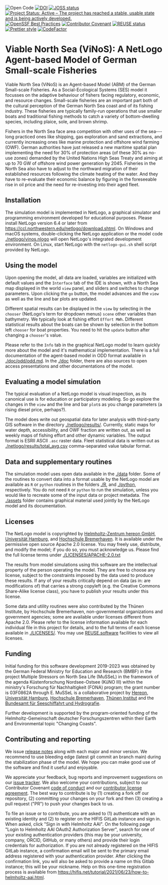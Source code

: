 <!--
SPDX-FileContributor: Carsten Lemmen <carsten.lemmen@hereon.de>
SPDX-FileCopyrightText: 2022-2024 Helmholtz-Zentrum hereon GmbH
SPDX-License-Identifier: CC0-1.0
-->

![Open Code](https://img.shields.io/badge/_%3C%2F%3E-open_code-92c02e?logo=gnometerminal&logoColor=lightblue&link=https://www.comses.net/resources/open-code-badge/)
[![DOI](https://zenodo.org/badge/DOI/10.5281/zenodo.8430014.svg)](https://doi.org/10.5281/zenodo.8430014)
[![JOSS status](https://joss.theoj.org/papers/84a737c77c6d676d0aefbcef8974b138/status.svg)](https://joss.theoj.org/papers/84a737c77c6d676d0aefbcef8974b138)
[![Project Status: Active – The project has reached a stable, usable state and is being actively developed.](https://www.repostatus.org/badges/latest/active.svg)](https://www.repostatus.org/#active)
[![OpenSSF Best Practices](https://bestpractices.coreinfrastructure.org/projects/7240/badge)](https://bestpractices.coreinfrastructure.org/projects/7240)
[![Contributor Covenant](https://img.shields.io/badge/Contributor%20Covenant-2.1-4baaaa.svg)](./doc/contributing/code_of_conduct.md)
[![REUSE status](https://api.reuse.software/badge/github.com/fsfe/reuse-tool)](https://api.reuse.software/info/codebase.helmholtz.cloud/mussel/netlogo-northsea-species)
[![Prettier style](https://img.shields.io/badge/code_style-prettier-ff69b4.svg?style=flat-square)](https://github.com/prettier/prettier)
[![CodeFactor](https://www.codefactor.io/repository/github/platipodium/vinos/badge)](https://www.codefactor.io/repository/github/platipodium/vinos)

<!--  [![Pipeline](https://codebase.helmholtz.cloud/mussel/netlogo-northsea-species/badges/main/pipeline.svg)](https://codebase.helmholtz.cloud/mussel/netlogo-northsea-species/-/pipelines) -->

# Viable North Sea (ViNoS): A NetLogo Agent-based Model of German Small-scale Fisheries

Viable North Sea (ViNoS) is an Agent-based Model (ABM) of the German Small-scale Fisheries. As a Social-Ecological Systems (SES) model it focusses on the adaptive behaviour of fishers facing regulatory, economic, and resource changes. Small-scale fisheries are an important part both of the cultural perception of the German North Sea coast and of its fishing industry. These fisheries are typically family-run operations that use smaller boats and traditional fishing methods to catch a variety of bottom-dwelling species, including plaice, sole, and brown shrimp.

Fishers in the North Sea face area competition with other uses of the sea---long practiced ones like shipping, gas exploration and sand extractions, and currently increasing ones like marine protection and offshore wind farming (OWF). German authorities have just released a new maritime spatial plan implementing the need for 30% of protection areas (of these 30% as no-use zones) demanded by the United Nations High Seas Treaty and aiming at up to 70 GW of offshore wind power generation by 2045. Fisheries in the North Sea also have to adjust to the northward migration of their established resources following the climate heating of the water. And they have to re-evaluate their economic balance by figuring in the foreseeable rise in oil price and the need for re-investing into their aged fleet.

## Installation

The simulation model is implemented in NetLogo, a graphical simulator and programming environment developed for educational purposes. Please install NetLogo version 6.4 or later from https://ccl.northwestern.edu/netlogo/download.shtml. On
Windows and macOS systems, double-clicking the NetLogo application or the model code [./netlogo/vinos.nlogo](./netlogo/vinos.nlogo) will open NetLogo's integrated development environment. On Linux, start NetLogo with the `netlogo-gui.sh` shell script provided by NetLogo.

## Using the model

Upon opening the model, all data are loaded, variables are initialized with default values and the `Interface` tab of the IDE is shown, with a North Sea map displayed in the world `view` panel, and sliders and switches to change parameters. Upon clicking the `go` button, the model advances and the `view` as well as the line and bar plots are updated.

Different spatial results can be displayed in the `view` by selecting in the `chooser` (NetLogo's term for dropdown menus) `scene` other variables than bathymetry. We typically look at fishing effort `Effort MWh`. Different statistical results about the boats can be shown by selection in the bottom left `chooser` for boat properties. You need to hit the `update` button after changing a `chooser`'s value.

Please refer to the `Info` tab in the graphical NetLogo model to learn quickly more about the model and it's mathematical implementation. There is a full documentation of the agent-based model in ODD format available in [./doc/odd/odd.md](./doc/odd/odd.md). In the [./doc](./doc) folder, there are also sources to open access presentations and other documentations of the model.

## Evaluating a model simulation

The typical evaluation of a NetLogo model is visual inspection, as its canonical use is for education or participatory modeling. So go explore the changes in the `view` and the line and bar `plot`s as you change parameters (a rising diesel price, perhaps?).

The model does write out geospatial data for later analysis with third-party GIS software in the directory [./netlogo/results/](./netlogo/results/). Currently, static maps for water depth, accessibility, and OWF fraction are written out, as well as weekly maps of fishing effort and other dynamic variables. The output format is ESRII ASCII `.asc` raster data. Fleet statistical data is written out as [./netlogo/results/total_avg.csv](./netlogo/results/total_avg.csv) comma-separated value tabular format.

## Data and supplementary routines

The simulation model uses open data available in the [./data](./data) folder. Some of the routines to convert data into a format usable by the NetLogo model are available as `R` or `python` routines in the folders [./R](./R), and [./python](./python), respectively. You do not need `R` or `python` to run the simulation, unless you would like to recreate some of the input data or project metadata. The [./assets](./assets) folder contains graphical material used jointly by the NetLogo model and its documentation.

## Licenses

The NetLogo model is copyrighted by [Helmholtz-Zentrum hereon GmbH](https://www.hereon.de), [Universität Hamburg](https://www.uni-hamburg.de), and [Hochschule Bremerhaven](https://www.hs-bremerhaven.de). It is available under
the permissive open source Apache 2.0 license. You may freely use, distribute, and modify the model; if you
do so, you must acknowledge us. Please find the full license terms under [./LICENSES/APACHE-2.0.txt](./LICENSES/APACHE-2.0.txt)

The results from model simulations using this software are the intellectual property of the person operating the model. They are free to choose any license, subject to the constraints imposed by the data used to produce these results. If any of your results critically depend on data (as in: are modifications of) that carries a strong copyleft (e.g. the Creative Commons Share-Alike license class), you have to publish your results under this license.

Some data and utility routines were also contributed by the Thünen Institute, by Hochschule Bremerhaven, non-governmental organizations and government agencies; some are available under licenses different from Apache 2.0. Please refer to the license information available for each individual file in this project for details, and to the full terms of each license available in [./LICENSES/](./LICENSES).
You may use [REUSE.software](https://reuse.software) facilities to view all licenses.

## Funding

Initial funding for this software development 2019-2023 was obtained by the German Federal Ministry for Education and Research (BMBF) in the project Multiple Stressors on North Sea Life (MuSSeL) in the framework of the agenda Küstenforschung Nordsee-Ostsee (KüNO III) within the ministry's Forschung für Nachhaltigkeit (FONA) program; the grant number is 03F0862A through E. MuSSeL is a collaborative project by [Hereon](https://ror.org/03qjp1d79), [Universität Hamburg](https://ror.org/00g30e956), [Hochschule Bremerhaven](https://ror.org/001yqrb02), [Thünen Institut](https://ror.org/00mr84n67) and the [Bundesamt für Seeschiffahrt und Hydrografie](https://ror.org/03ycvrj88).

Further development is supported by the program-oriented funding of the Helmholtz-Gemeinschaft deutscher Forschungszentren within their Earth and Environmental topic "Changing Coasts".

## Contributing and reporting

We issue [release notes](./ReleaseNotes.md) along with each major and minor version. We recommend to use bleeding edge (latest git commit an branch main) during the stabilization phase of the model. We hope you can make good use of the software and find it useful and enjoyable.

We appreciate your feedback, bug reports and improvement suggestions on our [issue tracker](https://codebase.helmholtz.cloud/mussel/netlogo-northsea-species/-/issues). We also welcome your contributions, subject to our Contributor
Covenant [code of conduct](./doc/contributing/code_of_conduct.md) and our [contributor license agreement](./doc/contributing/contributing-license.md). The best way to contribute is by (1) creating a fork off our repository, (2) committing your changes on your fork and then (3) creating a pull request ("PR") to push your changes back to us.

To file an issue or to contribute, you are asked to (1) authenticate with an existing identity and (2) to register on the HIFIS GitLab instance and sign in. When asked, click "Sign in with Helmholtz AAI". On the following page "Login to Helmholtz AAI OAuth2 Authorization Server", search for one of your existing authentication providers (this may be your university, company, ORCID, GitHub, or many others) and provide their login credentials for authorization.
If you are not already registered on the HIFIS GitLab instance, a confirmation email will be sent to the primary email address registered with your authentication provider. After clicking the confirmation link, you will also be asked to provide a name on this Gitlab instance; this will be your nickname.
Help on this one-time registration process is available from https://hifis.net/tutorial/2021/06/23/how-to-helmholtz-aai.html.
